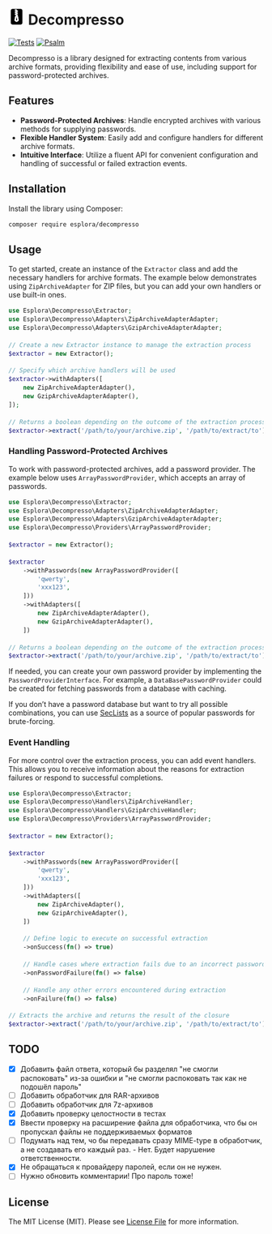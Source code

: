 # <img src=".github/logo.svg?sanitize=true" width="32" height="32" alt="Decompresso"> Decompresso

[![Tests](https://github.com/esplora/decompresso/actions/workflows/phpunit.yml/badge.svg)](https://github.com/esplora/decompresso/actions/workflows/phpunit.yml)
[![Psalm](https://github.com/esplora/decompresso/actions/workflows/psalm.yml/badge.svg)](https://github.com/esplora/decompresso/actions/workflows/psalm.yml)

Decompresso is a library designed for extracting contents from various archive formats, providing flexibility and ease
of use, including support for password-protected archives.

## Features

- **Password-Protected Archives**: Handle encrypted archives with various methods for supplying passwords.
- **Flexible Handler System**: Easily add and configure handlers for different archive formats.
- **Intuitive Interface**: Utilize a fluent API for convenient configuration and handling of successful or failed
  extraction events.

## Installation

Install the library using Composer:

```bash
composer require esplora/decompresso
```

## Usage

To get started, create an instance of the `Extractor` class and add the necessary handlers for archive formats. The
example below demonstrates using `ZipArchiveAdapter` for ZIP files, but you can add your own handlers or use built-in
ones.

```php
use Esplora\Decompresso\Extractor;
use Esplora\Decompresso\Adapters\ZipArchiveAdapterAdapter;
use Esplora\Decompresso\Adapters\GzipArchiveAdapterAdapter;

// Create a new Extractor instance to manage the extraction process
$extractor = new Extractor();

// Specify which archive handlers will be used
$extractor->withAdapters([
    new ZipArchiveAdapterAdapter(),
    new GzipArchiveAdapterAdapter(),
]);

// Returns a boolean depending on the outcome of the extraction process
$extractor->extract('/path/to/your/archive.zip', '/path/to/extract/to');
```

### Handling Password-Protected Archives

To work with password-protected archives, add a password provider. The example below uses `ArrayPasswordProvider`, which
accepts an array of passwords.

```php
use Esplora\Decompresso\Extractor;
use Esplora\Decompresso\Adapters\ZipArchiveAdapterAdapter;
use Esplora\Decompresso\Adapters\GzipArchiveAdapterAdapter;
use Esplora\Decompresso\Providers\ArrayPasswordProvider;

$extractor = new Extractor();

$extractor
    ->withPasswords(new ArrayPasswordProvider([
        'qwerty',
        'xxx123',
    ]))
    ->withAdapters([
        new ZipArchiveAdapterAdapter(),
        new GzipArchiveAdapterAdapter(),
    ])

// Returns a boolean depending on the outcome of the extraction process
$extractor->extract('/path/to/your/archive.zip', '/path/to/extract/to');
```

If needed, you can create your own password provider by implementing the `PasswordProviderInterface`. For example,
a `DataBasePasswordProvider` could be created for fetching passwords from a database with caching.

If you don’t have a password database but want to try all possible combinations, you can
use [SecLists](https://github.com/danielmiessler/SecLists/tree/master/Passwords) as a source of popular passwords for
brute-forcing.

### Event Handling

For more control over the extraction process, you can add event handlers. This allows you to receive information about
the reasons for extraction failures or respond to successful completions.

```php
use Esplora\Decompresso\Extractor;
use Esplora\Decompresso\Handlers\ZipArchiveHandler;
use Esplora\Decompresso\Handlers\GzipArchiveHandler;
use Esplora\Decompresso\Providers\ArrayPasswordProvider;

$extractor = new Extractor();

$extractor
    ->withPasswords(new ArrayPasswordProvider([
        'qwerty',
        'xxx123',
    ]))
    ->withAdapters([
        new ZipArchiveAdapter(),
        new GzipArchiveAdapter(),
    ])
    
    // Define logic to execute on successful extraction
    ->onSuccess(fn() => true)
    
    // Handle cases where extraction fails due to an incorrect password
    ->onPasswordFailure(fn() => false)
    
    // Handle any other errors encountered during extraction
    ->onFailure(fn() => false)

// Extracts the archive and returns the result of the closure
$extractor->extract('/path/to/your/archive.zip', '/path/to/extract/to');
```

## TODO

- [x] Добавить файл ответа, который бы разделял "не смогли распоковать" из-за ошибки и "не смогли распоковать так как не
  подошёл пароль"
- [ ] Добавить обработчик для RAR-архивов
- [ ] Добавить обработчик для 7z-архивов
- [x] Добавить проверку целостности в тестах
- [x] Ввести проверку на расширение файла для обработчика, что бы он пропускал файлы не поддерживаемых форматов
- [ ] Подумать над тем, чо бы передавать сразу MIME-type в обработчик, а не создавать его каждый раз. - Нет. Будет
  нарушение ответственности.
- [x] Не обращаться к провайдеру паролей, если он не нужен.
- [ ] Нужно обновить комментарии! Про пароль тоже!

## License

The MIT License (MIT). Please see [License File](LICENSE.md) for more information.
